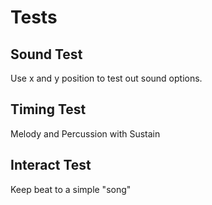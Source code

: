 # Tests

## Sound Test
Use x and y position to test out sound options.

## Timing Test
Melody and Percussion with Sustain

## Interact Test
Keep beat to a simple "song"
